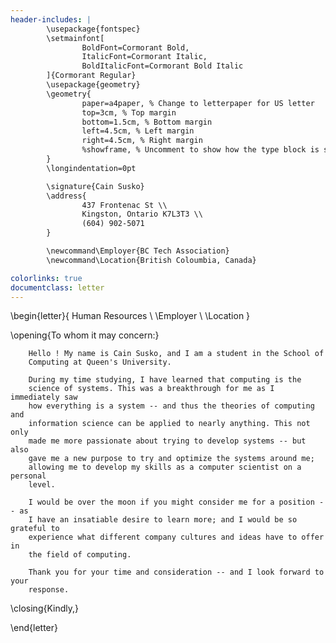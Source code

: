 ```yaml
---
header-includes: |
        \usepackage{fontspec}
        \setmainfont[
                BoldFont=Cormorant Bold,
                ItalicFont=Cormorant Italic,
                BoldItalicFont=Cormorant Bold Italic
        ]{Cormorant Regular}
        \usepackage{geometry}
        \geometry{
                paper=a4paper, % Change to letterpaper for US letter
                top=3cm, % Top margin
                bottom=1.5cm, % Bottom margin
                left=4.5cm, % Left margin
                right=4.5cm, % Right margin
                %showframe, % Uncomment to show how the type block is set on the page
        }
        \longindentation=0pt 

        \signature{Cain Susko} 
        \address{
                437 Frontenac St \\ 
                Kingston, Ontario K7L3T3 \\ 
                (604) 902-5071
        } 

        \newcommand\Employer{BC Tech Association}
        \newcommand\Location{British Coloumbia, Canada}

colorlinks: true
documentclass: letter
---
```


\begin{letter}{
        Human Resources \\ 
        \Employer \\ 
        \Location
}

\opening{To whom it may concern:}

        Hello ! My name is Cain Susko, and I am a student in the School of
        Computing at Queen's University. 

        During my time studying, I have learned that computing is the
        science of systems. This was a breakthrough for me as I immediately saw
        how everything is a system -- and thus the theories of computing and
        information science can be applied to nearly anything. This not only
        made me more passionate about trying to develop systems -- but also
        gave me a new purpose to try and optimize the systems around me;
        allowing me to develop my skills as a computer scientist on a personal
        level.

        I would be over the moon if you might consider me for a position -- as
        I have an insatiable desire to learn more; and I would be so grateful to
        experience what different company cultures and ideas have to offer in
        the field of computing.

        Thank you for your time and consideration -- and I look forward to your
        response.

\closing{Kindly,}

\end{letter}



